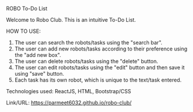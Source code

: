 ROBO To-Do List

Welcome to Robo Club. This is an intuitive To-Do List.

HOW TO USE:
1. The user can search the robots/tasks using the "search bar".
2. The user can add new robots/tasks according to their preference using the "add new box".
3. The user can delete robots/tasks using the "delete" button.
4. The user can edit robots/tasks using the "edit" button and then save it using "save" button.
5. Each task has its own robot, which is unique to the text/task entered.

Technologies used: ReactJS, HTML, Bootstrap/CSS

Link/URL: https://parmeet6032.github.io/robo-club/
